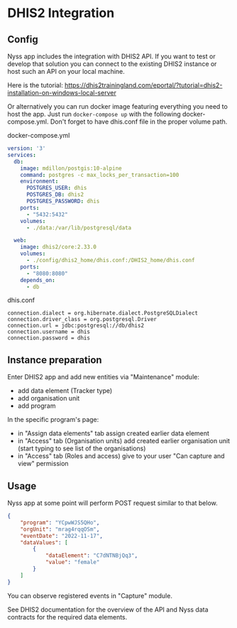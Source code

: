 ﻿# DHIS2 Integration

## Config

Nyss app includes the integration with DHIS2 API. If you want to test or develop that solution you can connect
to the existing DHIS2 instance or host such an API on your local machine.

Here is the tutorial:
https://dhis2trainingland.com/eportal/?tutorial=dhis2-installation-on-windows-local-server

Or alternatively you can run docker image featuring everything you need to host the app. Just run `docker-compose up` with the following docker-compose.yml.
Don't forget to have dhis.conf file in the proper volume path.

docker-compose.yml
```yaml
version: '3'
services:
  db:
    image: mdillon/postgis:10-alpine
    command: postgres -c max_locks_per_transaction=100
    environment:
      POSTGRES_USER: dhis
      POSTGRES_DB: dhis2
      POSTGRES_PASSWORD: dhis
    ports:
      - "5432:5432"
    volumes:
      - ./data:/var/lib/postgresql/data

  web:
    image: dhis2/core:2.33.0
    volumes:
      - ./config/dhis2_home/dhis.conf:/DHIS2_home/dhis.conf
    ports:
      - "8080:8080"
    depends_on:
      - db
```
dhis.conf
```
connection.dialect = org.hibernate.dialect.PostgreSQLDialect
connection.driver_class = org.postgresql.Driver
connection.url = jdbc:postgresql://db/dhis2
connection.username = dhis
connection.password = dhis
```

## Instance preparation

Enter DHIS2 app and add new entities via "Maintenance" module:

* add data element (Tracker type)
* add organisation unit
* add program

In the specific program's page:

* in "Assign data elements" tab assign created earlier data element
* in "Access" tab (Organisation units) add created earlier organisation unit (start typing to see list of the organisations)
* in "Access" tab (Roles and access) give to your user "Can capture and view" permission

## Usage

Nyss app at some point will perform POST request similar to that below. 

```json
{
    "program": "YCpwWJS5QHo",
    "orgUnit": "mrag4rqqOSm",
    "eventDate": "2022-11-17",
    "dataValues": [
        {
            "dataElement": "C7dNTNBjQq3",
            "value": "female"
        }
    ]
}

```

You can observe registered events in "Capture" module.

See DHIS2 documentation for the overview of the API and Nyss data contracts for the required data elements.